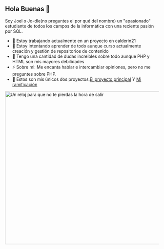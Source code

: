 ## Hola Buenas 👋

Soy Joel o Jo-dle(no preguntes el por qué del nombre) un "apasionado" estudiante de todos los campos de la informática con una reciente pasión por SQL.

- 🔭 Estoy trabajando actualmente en un proyecto en calderin21
- 🌱 Estoy intentando aprender de todo aunque curso actualmente creación y gestión de repositorios de contenido 
- 🤔 Tengo una cantidad de dudas increibles sobre todo aunque PHP y HTML son mis mayores debilidades
- ⚡ Sobre mi: Me encanta hablar e intercambiar opiniones, pero no me preguntes sobre PHP.
- :floppy_disk: Estos son mis únicos dos proyectos:<a href="https://github.com/calderin21/ecommerce" target ="_blank">El proyecto principal</a> Y <a href="https://github.com/Jo-dle/ecommerce" target ="_blank">Mi ramificación </a>
  


<image src="Paisaje.jpg" alt="Un reloj para que no te pierdas la hora de salir" width="1950" height="500">
